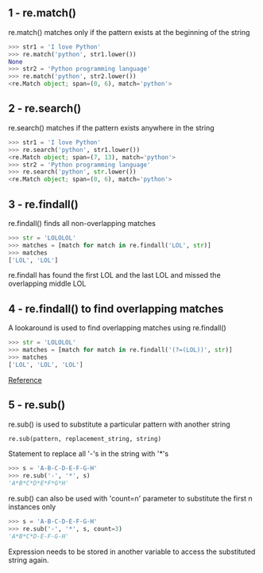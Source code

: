 ## 1 - re.match()

re.match() matches only if the pattern exists at the beginning of the string
```python
>>> str1 = 'I love Python'
>>> re.match('python', str1.lower())
None
>>> str2 = 'Python programming language'
>>> re.match('python', str2.lower())
<re.Match object; span=(0, 6), match='python'>
```

## 2 - re.search()

re.search() matches if the pattern exists anywhere in the string
```python
>>> str1 = 'I love Python'
>>> re.search('python', str1.lower())
<re.Match object; span=(7, 13), match='python'>
>>> str2 = 'Python programming language'
>>> re.search('python', str.lower())
<re.Match object; span=(0, 6), match='python'>
```

## 3 - re.findall()

re.findall() finds all non-overlapping matches
```python
>>> str = 'LOLOLOL'
>>> matches = [match for match in re.findall('LOL', str)]
>>> matches
['LOL', 'LOL']
```
re.findall has found the first LOL and the last LOL and missed the overlapping middle LOL

## 4 - re.findall() to find overlapping matches

A lookaround is used to find overlapping matches using re.findall()
```python
>>> str = 'LOLOLOL'
>>> matches = [match for match in re.findall('(?=(LOL))', str)]
>>> matches
['LOL', 'LOL', 'LOL']
```
[Reference](https://stackoverflow.com/questions/11430863/how-to-find-overlapping-matches-with-a-regexp)

## 5 - re.sub()

re.sub() is used to substitute a particular pattern with another string
```python
re.sub(pattern, replacement_string, string)
```
Statement to replace all '-'s in the string with '*'s
```python
>>> s = 'A-B-C-D-E-F-G-H'
>>> re.sub('-', '*', s)
'A*B*C*D*E*F*G*H'
```
re.sub() can also be used with 'count=n' parameter to substitute the first n instances only
```python
>>> s = 'A-B-C-D-E-F-G-H'
>>> re.sub('-', '*', s, count=3)
'A*B*C*D-E-F-G-H'
```
Expression needs to be stored in another variable to access the substituted string again.
